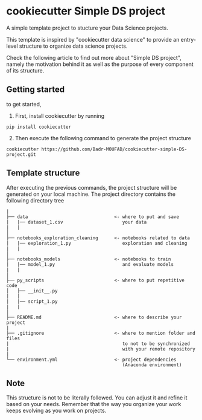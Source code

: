 # cookiecutter Simple DS project

A simple template project to stucture your Data Science projects.

This template is inspired by "cookiecutter data science" to provide an entry-level structure to organize data science projects.

Check the following article to find out more about "Simple DS project", namely the motivation behind it as well as the purpose of every component of its structure.



## Getting started

to get started,

1. First, install cookiecutter by running
```
pip install cookiecutter
```

2. Then execute the following command to generate the project structure
```
cookiecutter https://github.com/Badr-MOUFAD/cookiecutter-simple-DS-project.git
```


## Template structure

After executing the previous commands, the project structure will be generated on your local machine.
The project directory contains the following directory tree


```
|
├── data                                <- where to put and save 
|   |── dataset_1.csv                      your data
|   |
│
├── notebooks_exploration_cleaning      <- notebooks related to data
|   |── exploration_1.py                   exploration and cleaning
|   |  
│
├── notebooks_models                    <- notebooks to train
|   |── model_1.py                         and evaluate models
|   |                                                        
│
├── py_scripts                          <- where to put repetitive code
│   ├── __init__.py                        
|   |
|   |── script_1.py
|   |
│
├── README.md                           <- where to describe your project
|
├── .gitignore                          <- where to mention folder and files 
|                                          to not to be synchronized 
|                                          with your remote repository
|                                           
└── environment.yml                     <- project dependencies
                                           (Anaconda environment)
```


## Note

This structure is not to be literally followed. You can adjust it and refine it based on your needs. Remember that the way you organize your work keeps evolving as you work on projects.


